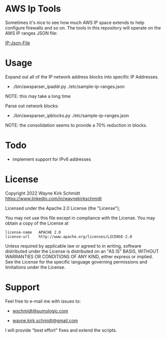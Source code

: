 AWS Ip Tools
============

Sometimes it's nice to see how much AWS IP space extends to help configure firewalls and so on.
The tools in this repository will operate on the AWS IP ranges JSON file:

[IP-Json-File](https://docs.aws.amazon.com/general/latest/gr/aws-ip-ranges.html)

Usage
=====

Expand out all of the IP network address blocks into specific IP Addresses.

+   ./bin/awsparser_ipaddr.py ./etc/sample-ip-ranges.json

NOTE: this may take a long time

Parse out network blocks:

+   ./bin/awsparser_ipblocks.py ./etc/sample-ip-ranges.json


NOTE: the consolidation seems to provide a 70% reduction in blocks.

Todo
====

+ implement support for IPv6 addresses

License
=======

Copyright 2022 Wayne Kirk Schmidt
https://www.linkedin.com/in/waynekirkschmidt

Licensed under the Apache 2.0 License (the "License");

You may not use this file except in compliance with the License.
You may obtain a copy of the License at

    license-name   APACHE 2.0
    license-url    http://www.apache.org/licenses/LICENSE-2.0

Unless required by applicable law or agreed to in writing, software
distributed under the License is distributed on an "AS IS" BASIS,
WITHOUT WARRANTIES OR CONDITIONS OF ANY KIND, either express or implied.
See the License for the specific language governing permissions and
limitations under the License.

Support
=======

Feel free to e-mail me with issues to: 

+   wschmidt@sumologic.com

+   wayne.kirk.schmidt@gmail.com

I will provide "best effort" fixes and extend the scripts.
